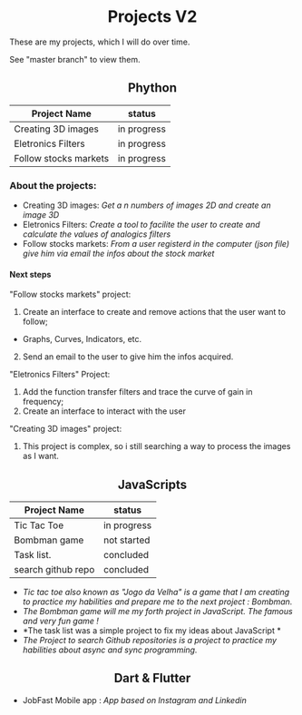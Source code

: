 <h1 align="center"> Projects V2 </h1>

These are my projects, which I will do over time.

See "master branch" to view them.

<h2 align="center"> Phython </h2>

<div align="center">

|      Project Name     |   status    |
|-----------------------|-------------|
| Creating 3D images    | in progress |
| Eletronics Filters    | in progress |
| Follow stocks markets | in progress |

</div>


### About the projects:
- Creating 3D images: *Get a n numbers of images 2D and create an image 3D*
- Eletronics Filters: *Create a tool to facilite the user to create and calculate the values of analogics filters*
- Follow stocks markets: *From a user registerd in the computer (json file) give him via email the infos about the stock market* 

#### Next steps

"Follow stocks markets" project: 
1. Create an interface to create and remove actions that the user want to follow;
  - Graphs, Curves, Indicators, etc.
2. Send an email to the user to give him the infos acquired.

"Eletronics Filters" Project:
1. Add the function transfer filters and trace the curve of gain in frequency;
2. Create an interface to interact with the user

"Creating 3D images" project: 
1. This project is complex, so i still searching a way to process the images as I want.

<h2 align="center"> JavaScripts </h2>

<div align="center">

|      Project Name     |   status    |
|-----------------------|-------------|
| Tic Tac Toe           | in progress |
| Bombman game          | not started |
| Task list.            |  concluded  |
| search github repo    |  concluded  |

</div>

- *Tic tac toe also known as "Jogo da Velha" is a game that I am creating to practice my habilities and prepare me to the next project : Bombman.*
- *The Bombman game will me my forth project in JavaScript. The famous and very fun game !*
- *The task list was a simple project to fix my ideas about JavaScript *
- *The Project to search Github repositories is a project to practice my habilities about async and sync programming.*

<h2 align="center"> Dart & Flutter </h2>

- JobFast Mobile app : *App based on Instagram and Linkedin*
